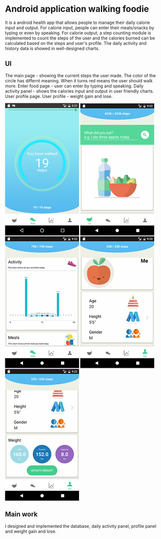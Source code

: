 # Android application walking foodie
It is a android health app that allows people to manage their daily calorie input and output. For calorie input, people can enter their meals/snacks by typing or even by speaking. For calorie output, a step counting module is implemented to count the steps of the user and the calories burned can be calculated based on the steps and user's profile. The daily activity and history data is showed in well-designed charts.

## UI
The main page - showing the current steps the user made. The color of the circle has differnt meaning. When it turns red means the user should walk more.
Enter food page - user can enter by typing and speaking.
Daily activity panel - shows the calories input and output in user friendly charts.
User profile page.
User profile - weight gain and lose.

![main](images/main_walking.png)
![enter meals](images/enterMealLarge.png)
![charts](images/dailyActivity.png)
![profile](images/profile2.png)
![profile2](images/profile.png)

## Main work
I designed and implemented the database, daily activity panel,  profile panel and weight gain and lose.

